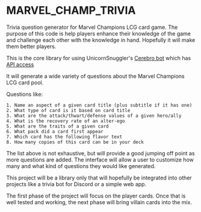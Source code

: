 # MARVEL_CHAMP_TRIVIA
Trivia question generator for Marvel Champions LCG card game.  The purpose of this code is help players enhance their knowledge of the game and challenge each other with the knowledge in hand.  Hopefully it will make them better players.

This is the core library for using UnicornSnuggler's [Cerebro bot](https://github.com/UnicornSnuggler/Cerebro) which has
[API access](https://cerebro-beta-bot.herokuapp.com/cards)

It will generate a wide variety of questions about the Marvel Champions LCG card pool. 

Questions like:

    1. Name an aspect of a given card title (plus subtitle if it has one)
    2. What type of card is it based on card title
    3. What are the attack/thwart/defense values of a given hero/ally
    4. What is the recovery rate of an alter-ego
    5. What are the traits of a given card
    6. What pack did a card first appear 
    7. Which card has the following flavor text
    8. How many copies of this card can be in your deck

The list above is not exhaustive, but will provide a good jumping off point as more questions are added. The interface will allow a user to customize how many and what kind of questions they would like generated.

This project will be a library only that will hopefully be integrated into other projects like a trivia bot for Discord or a simple web app.
 
The first phase of the project will focus on the player cards.  Once that is well tested and working, the next phase will bring villain cards into the mix.